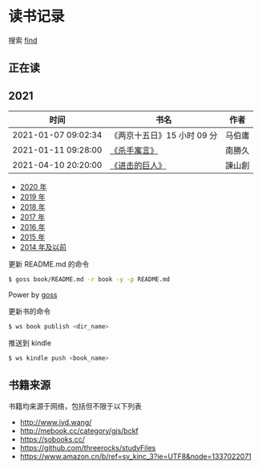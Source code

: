 # 读书记录

搜索 [find](https://github.com/wxnacy/book/find/master)

## 正在读



## 2021


时间 | 书名 | 作者
-----|------|-----
2021-01-07 09:02:34 | 《两京十五日》15 小时 09 分 | 马伯庸  
2021-01-11 09:28:00 | [《杀手寓言》](https://volmoe.com/c/12442.htm)| 南勝久 
2021-04-10 20:20:00 | [《进击的巨人》](https://volmoe.com/c/10184.htm)| 諫山創 

- [2020 年](2020.md)
- [2019 年](2019.md)
- [2018 年](2018.md)
- [2017 年](2017.md)
- [2016 年](2016.md)
- [2015 年](2015.md)
- [2014 年及以前](2014.md)

更新 README.md 的命令

```bash
$ goss book/README.md -r book -y -p README.md
```

Power by [goss](https://github.com/wxnacy/goss)

更新书的命令

```bash
$ ws book publish <dir_name>
```

推送到 kindle

```bash
$ ws kindle push <book_name>
```

## 书籍来源

书籍均来源于网络，包括但不限于以下列表

- http://www.iyd.wang/
- http://mebook.cc/category/gjs/bckf
- https://sobooks.cc/
- https://github.com/threerocks/studyFiles
- https://www.amazon.cn/b/ref=sv_kinc_3?ie=UTF8&node=1337022071


